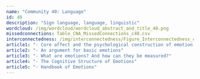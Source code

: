 ```yaml
---
name: "Community 40: Language"
id: 40
description: "Sign language, language, linguistic"
wordcloud: /img/wordcloud/wordcloud_abstract_and_title_40.png
missedconnections: Table_CNA_MissedConnections_c40.csv
interconnectedness: /img/interconnectedness/Figure_Interconnectedness_c40.png
article1: "- Core affect and the psychological construction of emotion."
article2: "- An argument for basic emotions"
article3: "- What are emotions? And how can they be measured?"
article4: "- The Cognitive Structure of Emotions"
article5: "- Handbook of Emotions"
---
```

